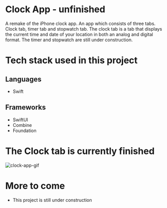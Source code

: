 # Clock App - unfinished

A remake of the iPhone clock app. An app which consists of three tabs. Clock tab, timer tab and stopwatch tab. The clock tab is a tab that displays the current time and date of your location in both an analog and digital format. The timer and stopwatch are still under construction.

# Tech stack used in this project
## Languages
- Swift

## Frameworks
- SwiftUI
- Combine
- Foundation

# The Clock tab is currently finished
![clock-app-gif](https://user-images.githubusercontent.com/114774767/201845745-45064d5f-02f1-48a7-ae12-c5f9e2cbb7f9.gif)


# More to come
- This project is still under construction


